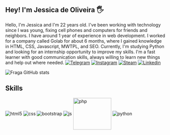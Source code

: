 ## Hey! I'm Jessica de Oliveira 🖐️

Hello, I'm Jessica and I'm 22 years old. I've been working with technology since I was young, fixing cell phones and computers for friends and neighbors. I have around 1 year of experience in web development. I worked for a company called Golab for about 6 months, where I gained knowledge in HTML, CSS, Javascript, MWTPL, and SEO. Currently, I'm studying Python and looking for an internship opportunity to improve my skills. I'm a fast learner with good communication skills, always willing to learn new things and help out where needed.
[![Telegram](https://img.shields.io/badge/Telegram-2CA5E0?style=for-the-badge&logo=telegram&logoColor=white)](https://t.me/jessicaakemi)
[![Instagram](https://img.shields.io/badge/Instagram-E4405F?style=for-the-badge&logo=instagram&logoColor=white)](https://www.instagram.com/eaijessicao/)
[![Steam](https://img.shields.io/badge/Steam-000000?style=for-the-badge&logo=steam&logoColor=white)](https://steamcommunity.com/id/Jessicaakemi)
[![Linkedin](https://img.shields.io/badge/LinkedIn-0077B5?style=for-the-badge&logo=linkedin&logoColor=white)](https://www.linkedin.com/in/j%C3%A9ssica-de-oliveira-76374a25a/)

![Fraga GitHub stats](https://github-readme-stats.vercel.app/api?username=eaijessicao&show_icons=true&theme=dracula&count_private=true)

## Skills

<div style="display: inline_block">
  <img align="center" alt="html5" src="https://img.shields.io/badge/HTML5-E34F26?style=for-the-badge&logo=html5&logoColor=white" />
  <img align="center" alt="css" src="https://img.shields.io/badge/CSS3-1572B6?style=for-the-badge&logo=css3&logoColor=white" />
  <img align="center" alt="bootstrap" src="https://img.shields.io/badge/Bootstrap-563D7C?style=for-the-badge&logo=bootstrap&logoColor=white"/>
  <img align="center" alt="js" src="https://img.shields.io/badge/JavaScript-F7DF1E?style=for-the-badge&logo=javascript&logoColor=black" />
  <img align="center" style="width: 120px; height: 100px;" alt="php" src="https://cdn.jsdelivr.net/gh/devicons/devicon/icons/php/php-plain.svg" />
  <img align="center" alt="python" src="https://cdn.jsdelivr.net/gh/devicons/devicon/icons/python/python-original.svg" />
          


  
          
  





 
</div><br/>


